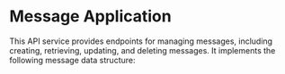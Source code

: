 # Message Application
This API service provides endpoints for managing messages, including creating, retrieving, updating, and deleting messages. It implements the following message data structure:
